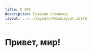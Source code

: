 ```yaml
---
title: О API
description: Главная страница
layout: ../../layouts/MainLayout.astro
---
```


<h1>Привет, мир!</h1>
